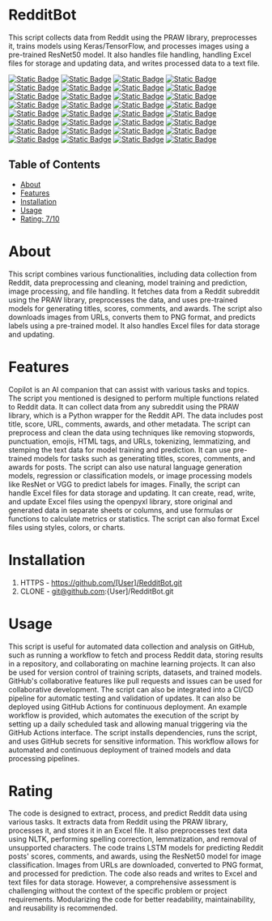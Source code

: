 # RedditBot
This script collects data from Reddit using the PRAW library, preprocesses it, trains models using Keras/TensorFlow, and processes images using a pre-trained ResNet50 model. It also handles file handling, handling Excel files for storage and updating data, and writes processed data to a text file.

[![Static Badge](https://img.shields.io/badge/openpyxl-green)](https://pypi.org/project/openpyxl/)
[![Static Badge](https://img.shields.io/badge/praw-brown)](https://pypi.org/project/praw/)
[![Static Badge](https://img.shields.io/badge/string-red)](https://pypi.org/project/string/)
[![Static Badge](https://img.shields.io/badge/random-green)](https://pypi.org/project/random/)
[![Static Badge](https://img.shields.io/badge/requests-yellow)](https://pypi.org/project/requests/)
[![Static Badge](https://img.shields.io/badge/re-pink)](https://pypi.org/project/re/)
[![Static Badge](https://img.shields.io/badge/urllib-red)](https://pypi.org/project/urllib/)
[![Static Badge](https://img.shields.io/badge/autocorrect-red)](https://pypi.org/project/autocorrect/)
[![Static Badge](https://img.shields.io/badge/concurrent-purple)](https://pypi.org/project/concurrent/)
[![Static Badge](https://img.shields.io/badge/numpy-pink)](https://pypi.org/project/numpy/)
[![Static Badge](https://img.shields.io/badge/PIL-black)](https://pypi.org/project/PIL/)
[![Static Badge](https://img.shields.io/badge/io-yellow)](https://pypi.org/project/io/)
[![Static Badge](https://img.shields.io/badge/secrets-orange)](https://pypi.org/project/secrets/)
[![Static Badge](https://img.shields.io/badge/time-pink)](https://pypi.org/project/time/)
[![Static Badge](https://img.shields.io/badge/nltk-blue)](https://pypi.org/project/nltk/)
[![Static Badge](https://img.shields.io/badge/tensorflow-purple)](https://pypi.org/project/tensorflow/)
[![Static Badge](https://img.shields.io/badge/sklear-green)](https://pypi.org/project/sklear/)
[![Static Badge](https://img.shields.io/badge/pandas-black)](https://pypi.org/project/pandas/)
[![Static Badge](https://img.shields.io/badge/openpyxl,-orange)](https://pypi.org/project/openpyxl,/)
[![Static Badge](https://img.shields.io/badge/concurrent-blue)](https://pypi.org/project/concurrent/)
[![Static Badge](https://img.shields.io/badge/requests-brown)](https://pypi.org/project/requests/)
[![Static Badge](https://img.shields.io/badge/PIL-red)](https://pypi.org/project/PIL/)
[![Static Badge](https://img.shields.io/badge/io-orange)](https://pypi.org/project/io/)
[![Static Badge](https://img.shields.io/badge/numpy-gray)](https://pypi.org/project/numpy/)
[![Static Badge](https://img.shields.io/badge/keras-red)](https://pypi.org/project/keras/)
[![Static Badge](https://img.shields.io/badge/pandas-black)](https://pypi.org/project/pandas/)
[![Static Badge](https://img.shields.io/badge/sklearn-red)](https://pypi.org/project/sklearn/)
[![Static Badge](https://img.shields.io/badge/keras-gray)](https://pypi.org/project/keras/)
[![Static Badge](https://img.shields.io/badge/nltk-black)](https://pypi.org/project/nltk/)
[![Static Badge](https://img.shields.io/badge/numpy-purple)](https://pypi.org/project/numpy/)
[![Static Badge](https://img.shields.io/badge/datetime-yellow)](https://pypi.org/project/datetime/)
[![Static Badge](https://img.shields.io/badge/keras-green)](https://pypi.org/project/keras/)
## Table of Contents

- [About](#about)
- [Features](#features)
- [Installation](#installation)
- [Usage](#usage)
- [Rating: 7/10](#Rating)
  
# About

This script combines various functionalities, including data collection from Reddit, data preprocessing and cleaning, model training and prediction, image processing, and file handling. It fetches data from a Reddit subreddit using the PRAW library, preprocesses the data, and uses pre-trained models for generating titles, scores, comments, and awards. The script also downloads images from URLs, converts them to PNG format, and predicts labels using a pre-trained model. It also handles Excel files for data storage and updating.

# Features

Copilot is an AI companion that can assist with various tasks and topics. The script you mentioned is designed to perform multiple functions related to Reddit data. It can collect data from any subreddit using the PRAW library, which is a Python wrapper for the Reddit API. The data includes post title, score, URL, comments, awards, and other metadata.
The script can preprocess and clean the data using techniques like removing stopwords, punctuation, emojis, HTML tags, and URLs, tokenizing, lemmatizing, and stemping the text data for model training and prediction. It can use pre-trained models for tasks such as generating titles, scores, comments, and awards for posts. The script can also use natural language generation models, regression or classification models, or image processing models like ResNet or VGG to predict labels for images.
Finally, the script can handle Excel files for data storage and updating. It can create, read, write, and update Excel files using the openpyxl library, store original and generated data in separate sheets or columns, and use formulas or functions to calculate metrics or statistics. The script can also format Excel files using styles, colors, or charts.

# Installation
1) HTTPS - https://github.com/[User]/RedditBot.git
2) CLONE - git@github.com:{User]/RedditBot.git

# Usage

This script is useful for automated data collection and analysis on GitHub, such as running a workflow to fetch and process Reddit data, storing results in a repository, and collaborating on machine learning projects. It can also be used for version control of training scripts, datasets, and trained models. GitHub's collaborative features like pull requests and issues can be used for collaborative development. The script can also be integrated into a CI/CD pipeline for automatic testing and validation of updates. It can also be deployed using GitHub Actions for continuous deployment. An example workflow is provided, which automates the execution of the script by setting up a daily scheduled task and allowing manual triggering via the GitHub Actions interface. The script installs dependencies, runs the script, and uses GitHub secrets for sensitive information. This workflow allows for automated and continuous deployment of trained models and data processing pipelines.

# Rating

The code is designed to extract, process, and predict Reddit data using various tasks. It extracts data from Reddit using the PRAW library, processes it, and stores it in an Excel file. It also preprocesses text data using NLTK, performing spelling correction, lemmatization, and removal of unsupported characters. The code trains LSTM models for predicting Reddit posts' scores, comments, and awards, using the ResNet50 model for image classification. Images from URLs are downloaded, converted to PNG format, and processed for prediction. The code also reads and writes to Excel and text files for data storage. However, a comprehensive assessment is challenging without the context of the specific problem or project requirements. Modularizing the code for better readability, maintainability, and reusability is recommended.
